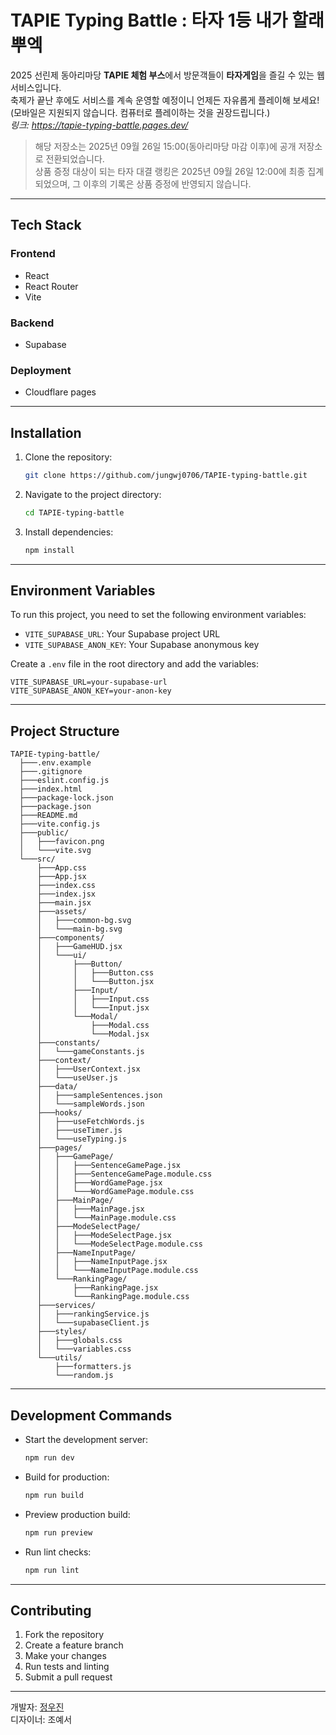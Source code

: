 # TAPIE Typing Battle : 타자 1등 내가 할래 뿌엑

2025 선린제 동아리마당 **TAPIE 체험 부스**에서 방문객들이 **타자게임**을 즐길 수 있는 웹 서비스입니다.<br />
축제가 끝난 후에도 서비스를 계속 운영할 예정이니 언제든 자유롭게 플레이해 보세요! (모바일은 지원되지 않습니다. 컴퓨터로 플레이하는 것을 권장드립니다.)<br />
*링크: https://tapie-typing-battle.pages.dev/*

> 해당 저장소는 2025년 09월 26일 15:00(동아리마당 마감 이후)에 공개 저장소로 전환되었습니다. <br />
> 상품 증정 대상이 되는 타자 대결 랭킹은 2025년 09월 26일 12:00에 최종 집계되었으며, 그 이후의 기록은 상품 증정에 반영되지 않습니다.

---

## Tech Stack
### Frontend
- React
- React Router
- Vite

### Backend
- Supabase 

### Deployment
- Cloudflare pages

---

## Installation
1. Clone the repository:
   ```bash
   git clone https://github.com/jungwj0706/TAPIE-typing-battle.git
   ```
2. Navigate to the project directory:
   ```bash
   cd TAPIE-typing-battle
   ```
3. Install dependencies:
   ```bash
   npm install
   ```

---

## Environment Variables
To run this project, you need to set the following environment variables:
- `VITE_SUPABASE_URL`: Your Supabase project URL
- `VITE_SUPABASE_ANON_KEY`: Your Supabase anonymous key

Create a `.env` file in the root directory and add the variables:
```env
VITE_SUPABASE_URL=your-supabase-url
VITE_SUPABASE_ANON_KEY=your-anon-key
```

---

## Project Structure
```
TAPIE-typing-battle/
  ├───.env.example
  ├───.gitignore
  ├───eslint.config.js
  ├───index.html
  ├───package-lock.json
  ├───package.json
  ├───README.md
  ├───vite.config.js
  ├───public/
  │   ├───favicon.png
  │   └───vite.svg
  └───src/
      ├───App.css
      ├───App.jsx
      ├───index.css
      ├───index.jsx
      ├───main.jsx
      ├───assets/
      │   ├───common-bg.svg
      │   └───main-bg.svg
      ├───components/
      │   ├───GameHUD.jsx
      │   └───ui/
      │       ├───Button/
      │       │   ├───Button.css
      │       │   └───Button.jsx
      │       ├───Input/
      │       │   ├───Input.css
      │       │   └───Input.jsx
      │       └───Modal/
      │           ├───Modal.css
      │           └───Modal.jsx
      ├───constants/
      │   └───gameConstants.js
      ├───context/
      │   ├───UserContext.jsx
      │   └───useUser.js
      ├───data/
      │   ├───sampleSentences.json
      │   └───sampleWords.json
      ├───hooks/
      │   ├───useFetchWords.js
      │   ├───useTimer.js
      │   └───useTyping.js
      ├───pages/
      │   ├───GamePage/
      │   │   ├───SentenceGamePage.jsx
      │   │   ├───SentenceGamePage.module.css
      │   │   ├───WordGamePage.jsx
      │   │   └───WordGamePage.module.css
      │   ├───MainPage/
      │   │   ├───MainPage.jsx
      │   │   └───MainPage.module.css
      │   ├───ModeSelectPage/
      │   │   ├───ModeSelectPage.jsx
      │   │   └───ModeSelectPage.module.css
      │   ├───NameInputPage/
      │   │   ├───NameInputPage.jsx
      │   │   └───NameInputPage.module.css
      │   └───RankingPage/
      │       ├───RankingPage.jsx
      │       └───RankingPage.module.css
      ├───services/
      │   ├───rankingService.js
      │   └───supabaseClient.js
      ├───styles/
      │   ├───globals.css
      │   └───variables.css
      └───utils/
          ├───formatters.js
          └───random.js
```

---

## Development Commands
- Start the development server:
  ```bash
  npm run dev
  ```
- Build for production:
  ```bash
  npm run build
  ```
- Preview production build:
  ```bash
  npm run preview
  ```
- Run lint checks:
  ```bash
  npm run lint
  ```

---

## Contributing
1. Fork the repository
2. Create a feature branch
3. Make your changes
4. Run tests and linting
5. Submit a pull request

---

개발자: [정우진](https://github.com/jungwj0706) <br />
디자이너: 조예서
